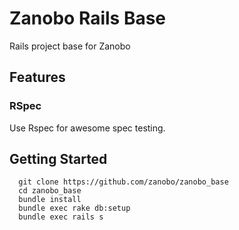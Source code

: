 # Zanobo Rails Base
Rails project base for Zanobo

## Features

### RSpec
Use Rspec for awesome spec testing.

## Getting Started

```
  git clone https://github.com/zanobo/zanobo_base
  cd zanobo_base
  bundle install
  bundle exec rake db:setup
  bundle exec rails s
```
